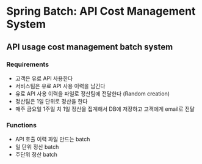 # Spring Batch: API Cost Management System
## API usage cost management batch system
### Requirements
- 고객은 유료 API 사용한다
- 서비스팀은 유료 API 사용 이력을 남긴다
- 유료 API 사용 이력을 파일로 정산팀에 전달한다 (Random creation)
- 정산팀은 1일 단위로 정산을 한다
- 매주 금요일 1주일 치 1일 정산을 집계해서 DB에 저장하고 고객에게 email로 전달

### Functions
- API 호출 이력 파일 만드는 batch
- 일 단위 정산 batch
- 주단위 정산 batch
